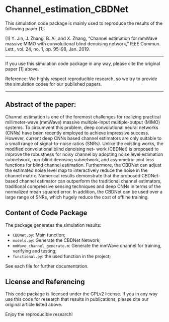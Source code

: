 # Channel_estimation_CBDNet

This simulation code package is mainly used to reproduce the results of the following paper [1]:

[1] Y. Jin, J. Zhang, B. Ai, and X. Zhang, “Channel estimation for mmWave massive MIMO with convolutional blind denoising network,” IEEE Commun. Lett., vol. 24, no. 1, pp. 95–98, Jan. 2019.

*********************************************************************************************************************************
If you use this simulation code package in any way, please cite the original paper [1] above. 

Reference: We highly respect reproducible research, so we try to provide the simulation codes for our published papers. 
*********************************************************************************************************************************

## Abstract of the paper: 

Channel estimation is one of the foremost challenges for realizing practical millimeter-wave (mmWave) massive multiple-input multiple-output (MIMO) systems. To circumvent this problem, deep convolutional neural networks (CNNs) have been recently employed to achieve impressive success. However, current deep CNNs based channel estimators are only suitable to a small range of signal-to-noise ratios (SNRs). Unlike the existing works, the modified convolutional blind denoising net- work (CBDNet) is proposed to improve the robustness for noisy channel by adopting noise level estimation subnetwork, non-blind denosing subnetwork, and asymmetric joint loss functions for blind channel estimation. Furthermore, the CBDNet can adjust the estimated noise level map to interactively reduce the noise in the channel matrix. Numerical results demonstrate that the proposed CBDNet-based channel estimator can outperform the traditional channel estimators, traditional compressive sensing techniques and deep CNNs in terms of the normalized mean squared error. In addition, the CBDNet can be used over a large range of SNRs, which hugely reduce the cost of offline training.

## Content of Code Package

The package generates the simulation results:

- `CBDNet.py`: Main function;
- `models.py`: Generate the CBDNet Network;
- `mmWave_channel_generate.m`: Generate the mmWave channel for training, verifying and testing;
- `functional.py`: the used function in the project;

See each file for further documentation.

## License and Referencing

This code package is licensed under the GPLv2 license. If you in any way use this code for research that results in publications, please cite our original article listed above.

Enjoy the reproducible research!




